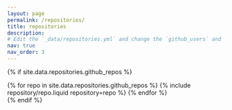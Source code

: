 ```yaml
---
layout: page
permalink: /repositories/
title: repositories
description:
# Edit the `_data/repositories.yml` and change the `github_users` and `github_repos` lists to include your own GitHub profile and repositories.
nav: true
nav_order: 3
---
```


{% if site.data.repositories.github_repos %}

<div class="repositories d-flex flex-wrap flex-md-row flex-column justify-content-between align-items-center">
  {% for repo in site.data.repositories.github_repos %}
    {% include repository/repo.liquid repository=repo %}
  {% endfor %}
</div>
{% endif %}
